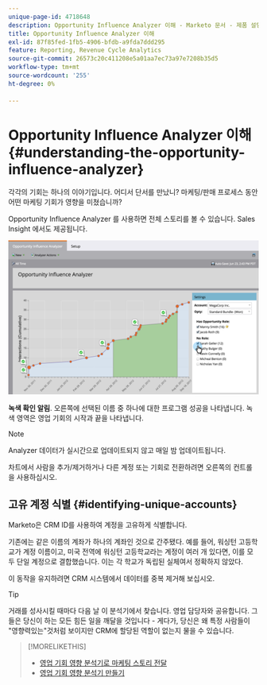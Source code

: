 ```yaml
---
unique-page-id: 4718648
description: Opportunity Influence Analyzer 이해 - Marketo 문서 - 제품 설명서
title: Opportunity Influence Analyzer 이해
exl-id: 87f85fed-1fb5-4906-bfdb-a9fda7ddd295
feature: Reporting, Revenue Cycle Analytics
source-git-commit: 26573c20c411208e5a01aa7ec73a97e7208b35d5
workflow-type: tm+mt
source-wordcount: '255'
ht-degree: 0%

---
```


# Opportunity Influence Analyzer 이해 {#understanding-the-opportunity-influence-analyzer}

각각의 기회는 하나의 이야기입니다. 어디서 단서를 만났니? 마케팅/판매 프로세스 동안 어떤 마케팅 기회가 영향을 미쳤습니까?

Opportunity Influence Analyzer 를 사용하면 전체 스토리를 볼 수 있습니다. Sales Insight 에서도 제공됩니다.

![](assets/image2015-6-23-14-3a43-3a35-1.png)

**녹색 확인 알림**. 오른쪽에 선택된 이름 중 하나에 대한 프로그램 성공을 나타냅니다. 녹색 영역은 영업 기회의 시작과 끝을 나타냅니다.

>[!NOTE]
>
>Analyzer 데이터가 실시간으로 업데이트되지 않고 매일 밤 업데이트됩니다.

차트에서 사람을 추가/제거하거나 다른 계정 또는 기회로 전환하려면 오른쪽의 컨트롤을 사용하십시오.

## 고유 계정 식별 {#identifying-unique-accounts}

Marketo은 CRM ID를 사용하여 계정을 고유하게 식별합니다.

기존에는 같은 이름의 계좌가 하나의 계좌인 것으로 간주됐다. 예를 들어, 워싱턴 고등학교가 계정 이름이고, 미국 전역에 워싱턴 고등학교라는 계정이 여러 개 있다면, 이를 모두 단일 계정으로 결합했습니다. 이는 각 학교가 독립된 실체여서 정확하지 않았다.

이 동작을 유지하려면 CRM 시스템에서 데이터를 중복 제거해 보십시오.

>[!TIP]
>
>거래를 성사시킬 때마다 다음 날 이 분석기에서 찾습니다. 영업 담당자와 공유합니다. 그들은 당신이 하는 모든 힘든 일을 깨달을 것입니다 - 게다가, 당신은 왜 특정 사람들이 &quot;영향력있는&quot;것처럼 보이지만 CRM에 할당된 역할이 없는지 물을 수 있습니다.

>[!MORELIKETHIS]
>
>* [영업 기회 영향 분석기로 마케팅 스토리 전달](/help/marketo/product-docs/reporting/revenue-cycle-analytics/opportunity-influence-analyzer/tell-the-marketing-story-with-an-opportunity-influence-analyzer.md)
>* [영업 기회 영향 분석기 만들기](/help/marketo/product-docs/reporting/revenue-cycle-analytics/opportunity-influence-analyzer/create-an-opportunity-influence-analyzer.md)
